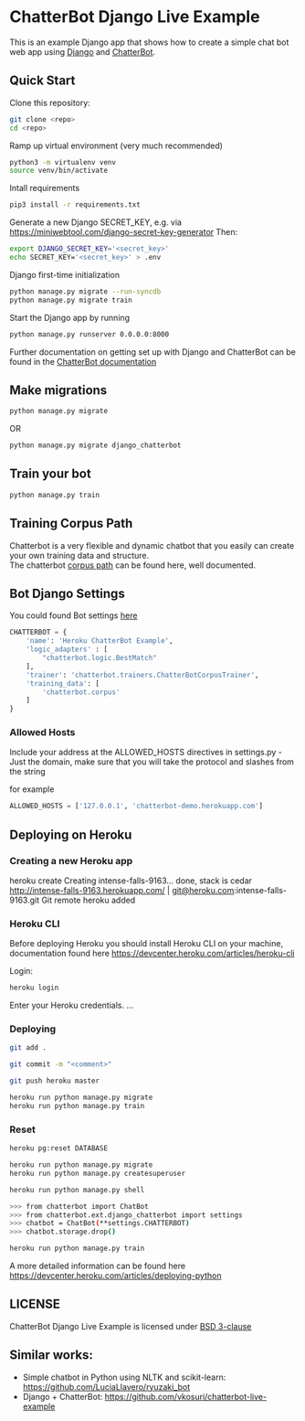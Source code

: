 # ChatterBot Django Live Example

This is an example Django app that shows how to create a simple chat bot web
app using [Django](https://ww.djangoproject.com) and [ChatterBot](https://github.com/gunthercox/ChatterBot).

## Quick Start

Clone this repository:

``` Bash
git clone <repo>
cd <repo>
```

Ramp up virtual environment (very much recommended)
``` Bash
python3 -m virtualenv venv
source venv/bin/activate
```

Intall requirements
``` Bash
pip3 install -r requirements.txt
```

Generate a new Django SECRET_KEY, e.g. via https://miniwebtool.com/django-secret-key-generator
Then:
``` Bash
export DJANGO_SECRET_KEY='<secret_key>'
echo SECRET_KEY='<secret_key>' > .env
```

Django first-time initialization

``` Bash
python manage.py migrate --run-syncdb
python manage.py migrate train
```

Start the Django app by running 

``` Bash
python manage.py runserver 0.0.0.0:8000
```

Further documentation on getting set up with Django and ChatterBot can be found in the [ChatterBot documentation](http://chatterbiot.readthedocs.io/en/latest/django.html)

## Make migrations

``` Bash
python manage.py migrate
```
OR
``` Bash
python manage.py migrate django_chatterbot
```

## Train your bot

``` Bash
python manage.py train
```

## Training Corpus Path
Chatterbot is a very flexible and dynamic chatbot that you easily can create your own training data and structure.    
The chatterbot [corpus path](https://github.com/gunthercox/chatterbot-corpus) can be found here, well documented.

## Bot Django Settings
You could found Bot settings [here](./example_app/settings.py)

``` Python
CHATTERBOT = {
    'name': 'Heroku ChatterBot Example',
    'logic_adapters' : [
        "chatterbot.logic.BestMatch"
    ],
    'trainer': 'chatterbot.trainers.ChatterBotCorpusTrainer',
    'training_data': [
        'chatterbot.corpus'
    ]
}
```

### Allowed Hosts
Include your address at the ALLOWED_HOSTS directives in settings.py - Just the domain, make sure that you will take the protocol and slashes from the string

for example
``` Python
ALLOWED_HOSTS = ['127.0.0.1', 'chatterbot-demo.herokuapp.com']
```
    
## Deploying on Heroku

### Creating a new Heroku app

heroku create
Creating intense-falls-9163... done, stack is cedar
http://intense-falls-9163.herokuapp.com/ | git@heroku.com:intense-falls-9163.git
Git remote heroku added

### Heroku CLI

Before deploying Heroku you should install Heroku CLI on your machine, documentation found here https://devcenter.heroku.com/articles/heroku-cli

Login:

``` Bash
heroku login
```
Enter your Heroku credentials.
...

### Deploying

``` Bash
git add .

git commit -m "<comment>"

git push heroku master

heroku run python manage.py migrate
heroku run python manage.py train
```

### Reset

``` Bash
heroku pg:reset DATABASE

heroku run python manage.py migrate
heroku run python manage.py createsuperuser

heroku run python manage.py shell

>>> from chatterbot import ChatBot
>>> from chatterbot.ext.django_chatterbot import settings
>>> chatbot = ChatBot(**settings.CHATTERBOT)
>>> chatbot.storage.drop()

heroku run python manage.py train
```

A more detailed information can be found here https://devcenter.heroku.com/articles/deploying-python

## LICENSE
ChatterBot Django Live Example is licensed under [BSD 3-clause](./license.md)

## Similar works:

- Simple chatbot in Python using NLTK and scikit-learn: https://github.com/LuciaLlavero/ryuzaki_bot   
- Django + ChatterBot:  https://github.com/vkosuri/chatterbot-live-example    
